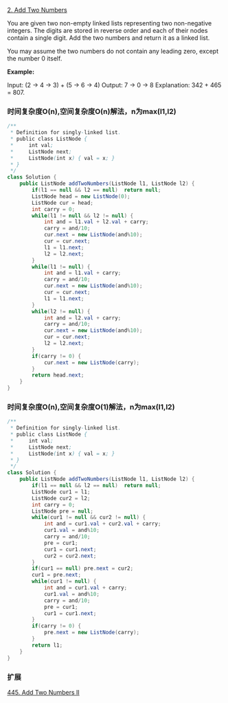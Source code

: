 
[2. Add Two Numbers](https://leetcode.com/problems/add-two-numbers/)

You are given two non-empty linked lists representing two non-negative integers. The digits are stored in reverse order and each of their nodes contain a single digit. Add the two numbers and return it as a linked list.

You may assume the two numbers do not contain any leading zero, except the number 0 itself.

**Example:**

Input: (2 -> 4 -> 3) + (5 -> 6 -> 4)
Output: 7 -> 0 -> 8
Explanation: 342 + 465 = 807.

### 时间复杂度O(n),空间复杂度O(n)解法，n为max(l1,l2)
```java
/**
 * Definition for singly-linked list.
 * public class ListNode {
 *     int val;
 *     ListNode next;
 *     ListNode(int x) { val = x; }
 * }
 */
class Solution {
    public ListNode addTwoNumbers(ListNode l1, ListNode l2) {
        if(l1 == null && l2 == null)  return null;
        ListNode head = new ListNode(0);
        ListNode cur = head;
        int carry = 0;
        while(l1 != null && l2 != null) {
            int and = l1.val + l2.val + carry;
            carry = and/10;
            cur.next = new ListNode(and%10);
            cur = cur.next;
            l1 = l1.next;
            l2 = l2.next;
        }
        while(l1 != null) {
            int and = l1.val + carry;
            carry = and/10;
            cur.next = new ListNode(and%10);
            cur = cur.next;
            l1 = l1.next;
        }
        while(l2 != null) {
            int and = l2.val + carry;
            carry = and/10;
            cur.next = new ListNode(and%10);
            cur = cur.next;
            l2 = l2.next;
        }
        if(carry != 0) {
            cur.next = new ListNode(carry);
        }
        return head.next;
    }
}
```

### 时间复杂度O(n),空间复杂度O(1)解法，n为max(l1,l2)
```java
/**
 * Definition for singly-linked list.
 * public class ListNode {
 *     int val;
 *     ListNode next;
 *     ListNode(int x) { val = x; }
 * }
 */
class Solution {
    public ListNode addTwoNumbers(ListNode l1, ListNode l2) {
        if(l1 == null && l2 == null)  return null;
        ListNode cur1 = l1;
        ListNode cur2 = l2;
        int carry = 0;
        ListNode pre = null;
        while(cur1 != null && cur2 != null) {
            int and = cur1.val + cur2.val + carry;
            cur1.val = and%10;
            carry = and/10;
            pre = cur1;
            cur1 = cur1.next;
            cur2 = cur2.next;
        }
        if(cur1 == null) pre.next = cur2;
        cur1 = pre.next;
        while(cur1 != null) {
            int and = cur1.val + carry;
            cur1.val = and%10;
            carry = and/10;
            pre = cur1;
            cur1 = cur1.next;
        }
        if(carry != 0) {
            pre.next = new ListNode(carry);
        }
        return l1;
    }
}
```

### 扩展
[445. Add Two Numbers II](https://github.com/icankeep/icankeep.github.io/blob/master/_leetcode/445.%20Add%20Two%20Numbers%20II.md)
